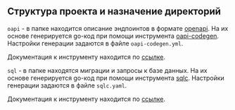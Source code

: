 ## Структура проекта и назначение директорий

`oapi` - в папке находится описание эндпоинтов в формате [openapi](https://github.com/oapi-codegen/oapi-codegen). На их основе генерируется go-код при помощи инструмента [oapi-codegen](https://github.com/oapi-codegen/oapi-codegen). Настройки генерации задаются в файле `oapi-codegen.yml`.

Документация к инструменту находится по [ссылке](https://github.com/oapi-codegen/oapi-codegen).

`sql` - в папке находятся миграции и запросы к базе данных. На их основе генерируется go-код при помощи инструмента [sqlc](https://github.com/sqlc-dev/sqlc). Настройки генерации задаются в файле `sqlc.yaml`. 

Документация к инструменту находится по [ссылке](https://docs.sqlc.dev/en/latest/).